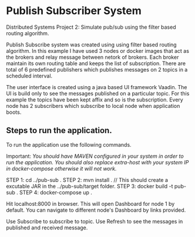 # Publish Subscriber System 
Distributed Systems Project 2: Simulate pub/sub using the filter based routing algorithm.

Publish Subscribe system was created using using filter based routing algorithm. In this example I have used 3 nodes or docker images that act as the brokers and relay message between netork of brokers. Each broker maintain its own routing table and keeps the list of subscription. There are total of 6 predefined publishers which publishes messages on 2 topics in a scheduled interval. 

The user interface is created using a java based UI framework Vaadin. The UI is build only to see the messages published on a particular topic. For this example the topics have been kept affix and so is the subscription. Every node has 2 subscribers which subscribe to local node when application boots.

## Steps to run the application.
To run the application use the following commands. 

Important:
*You should have MAVEN configured in your system in order to run the application.*
*You should also replace extra-host with your system IP in docker-compose otherwise it will not work.*

STEP 1: cd ../pub-sub . 
STEP 2: mvn install . 
// This should create a excutable JAR in the ../pub-sub/target folder.
STEP 3: docker build -t pub-sub . 
STEP 4: docker-compose up . 

Hit localhost:8000 in browser. This will open Dashboard for node 1 by default. You can navigate to different node's Dashboard by links provided.

Use Subscribe to subscribe to topic.
Use Refresh to see the messages in published and received message.




